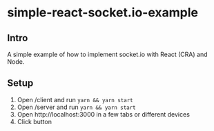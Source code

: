 # simple-react-socket.io-example

## Intro
A simple example of how to implement socket.io with React (CRA) and Node.

## Setup

1. Open /client and run `yarn && yarn start`
2. Open /server and run `yarn && yarn start`
3. Open http://localhost:3000 in a few tabs or different devices
4. Click button

